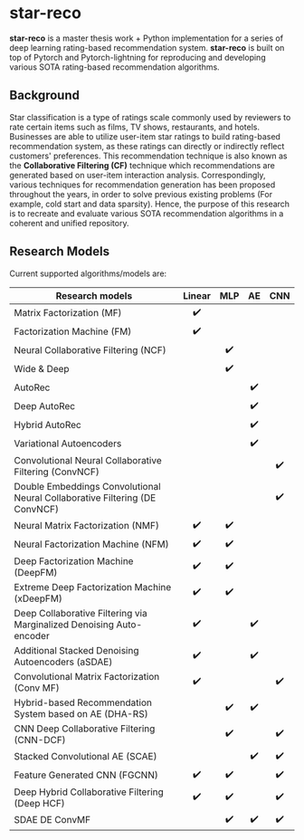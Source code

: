 # star-reco 
**star-reco** is a master thesis work + Python implementation for a series of deep learning rating-based recommendation system. **star-reco** is built on top of Pytorch and Pytorch-lightning for reproducing and developing various SOTA rating-based recommendation algorithms. 

Background
---
Star classification is a type of ratings scale commonly used by reviewers to rate certain items such as films, TV shows, restaurants, and hotels. Businesses are able to utilize user-item star ratings to build rating-based recommendation system, as these ratings can directly or indirectly reflect customers' preferences. This recommendation technique is also known as the **Collaborative Filtering (CF)** technique which recommendations are generated based on user-item interaction analysis. Correspondingly, various techniques for recommendation generation has been proposed throughout the years, in order to solve previous existing problems (For example, cold start and data sparsity). Hence, the purpose of this research is to recreate and evaluate various SOTA recommendation algorithms in a coherent and unified repository.

Research Models
---
Current supported algorithms/models are:

|Research models|Linear|MLP|AE|CNN|
|-|:-:|:-:|:-:|:-:|
|Matrix Factorization (MF)|:heavy_check_mark:||||
|Factorization Machine (FM)|:heavy_check_mark:||||
|Neural Collaborative Filtering (NCF)||:heavy_check_mark:|||
|Wide & Deep||:heavy_check_mark:|||
|AutoRec|||:heavy_check_mark:||
|Deep AutoRec|||:heavy_check_mark:||
|Hybrid AutoRec|||:heavy_check_mark:||
|Variational Autoencoders|||:heavy_check_mark:||
|Convolutional Neural Collaborative Filtering (ConvNCF)||||:heavy_check_mark:|
|Double Embeddings Convolutional Neural Collaborative Filtering (DE ConvNCF)||||:heavy_check_mark:|
|Neural Matrix Factorization (NMF)|:heavy_check_mark:|:heavy_check_mark:|||
|Neural Factorization Machine (NFM)|:heavy_check_mark:|:heavy_check_mark:|||
|Deep Factorization Machine (DeepFM)|:heavy_check_mark:|:heavy_check_mark:|||
|Extreme Deep Factorization Machine (xDeepFM)|:heavy_check_mark:|:heavy_check_mark:|||
|Deep Collaborative Filtering via Marginalized Denoising Auto-encoder|:heavy_check_mark:||:heavy_check_mark:||
|Additional Stacked Denoising Autoencoders (aSDAE)|:heavy_check_mark:||:heavy_check_mark:||
|Convolutional Matrix Factorization (Conv MF)|:heavy_check_mark:|||:heavy_check_mark:|
|Hybrid-based Recommendation System based on AE (DHA-RS)||:heavy_check_mark:|:heavy_check_mark:||
|CNN Deep Collaborative Filtering (CNN-DCF)||:heavy_check_mark:||:heavy_check_mark:|
|Stacked Convolutional AE (SCAE)|||:heavy_check_mark:|:heavy_check_mark:|
|Feature Generated CNN (FGCNN)|:heavy_check_mark:|:heavy_check_mark:||:heavy_check_mark:|
|Deep Hybrid Collaborative Filtering (Deep HCF)|:heavy_check_mark:|:heavy_check_mark:||:heavy_check_mark:|
|SDAE DE ConvMF||:heavy_check_mark:|:heavy_check_mark:|:heavy_check_mark:|


 
